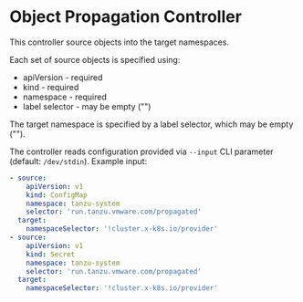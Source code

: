 # Object Propagation Controller

This controller source objects into the target namespaces.

Each set of source objects is specified using:

- apiVersion - required
- kind - required
- namespace - required
- label selector - may be empty ("")

The target namespace is specified by a label selector, which may be empty ("").

The controller reads configuration provided via `--input` CLI parameter (default: `/dev/stdin`).
Example input:

```yaml
- source:
    apiVersion: v1
    kind: ConfigMap
    namespace: tanzu-system
    selector: 'run.tanzu.vmware.com/propagated'
  target:
    namespaceSelector: '!cluster.x-k8s.io/provider'
- source:
    apiVersion: v1
    kind: Secret
    namespace: tanzu-system
    selector: 'run.tanzu.vmware.com/propagated'
  target:
    namespaceSelector: '!cluster.x-k8s.io/provider'
```
